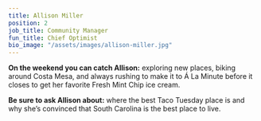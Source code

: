 ```yaml
---
title: Allison Miller
position: 2
job_title: Community Manager
fun_title: Chief Optimist
bio_image: "/assets/images/allison-miller.jpg"
---
```


**On the weekend you can catch Allison:** exploring new places, biking around Costa Mesa, and always rushing to make it to Á La Minute before it closes to get her favorite Fresh Mint Chip ice cream.

**Be sure to ask Allison about:** where the best Taco Tuesday place is and why she’s convinced that South Carolina is the best place to live.
